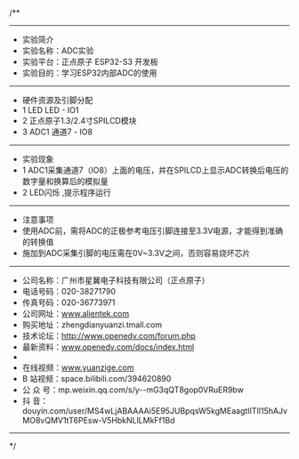 /**
 ***************************************************************************************************
 * 实验简介
 * 实验名称：ADC实验
 * 实验平台：正点原子 ESP32-S3 开发板
 * 实验目的：学习ESP32内部ADC的使用

 ***************************************************************************************************
 * 硬件资源及引脚分配
 * 1 LED
     LED - IO1
 * 2 正点原子1.3/2.4寸SPILCD模块
 * 3 ADC1
     通道7 - IO8

 ***************************************************************************************************
 * 实验现象
 * 1 ADC1采集通道7（IO8）上面的电压，并在SPILCD上显示ADC转换后电压的数字量和换算后的模拟量
 * 2 LED闪烁 ,提示程序运行

 ***************************************************************************************************
 * 注意事项
 * 使用ADC前，需将ADC的正极参考电压引脚连接至3.3V电源，才能得到准确的转换值
 * 施加到ADC采集引脚的电压需在0V~3.3V之间，否则容易烧坏芯片

 ***********************************************************************************************************
 * 公司名称：广州市星翼电子科技有限公司（正点原子）
 * 电话号码：020-38271790
 * 传真号码：020-36773971
 * 公司网址：www.alientek.com
 * 购买地址：zhengdianyuanzi.tmall.com
 * 技术论坛：http://www.openedv.com/forum.php
 * 最新资料：www.openedv.com/docs/index.html
 *
 * 在线视频：www.yuanzige.com
 * B 站视频：space.bilibili.com/394620890
 * 公 众 号：mp.weixin.qq.com/s/y--mG3qQT8gop0VRuER9bw
 * 抖    音：douyin.com/user/MS4wLjABAAAAi5E95JUBpqsW5kgMEaagtIITIl15hAJvMO8vQMV1tT6PEsw-V5HbkNLlLMkFf1Bd
 ***********************************************************************************************************
 */